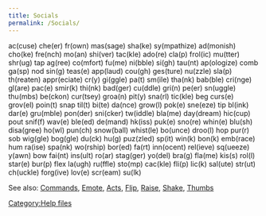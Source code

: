 ```yaml
---
title: Socials
permalink: /Socials/
---
```


ac(cuse) che(er) fr(own) mas(sage) sha(ke) sy(mpathize) ad(monish)
cho(ke) fre(nch) mo(an) shi(ver) tac(kle) ado(re) cla(p) frol(ic)
mu(tter) shr(ug) tap ag(ree) co(mfort) fu(me) ni(bble) si(gh) tau(nt)
ap(ologize) comb ga(sp) nod sin(g) teas(e) app(laud) cou(gh) ges(ture)
nu(zzle) sla(p) th(reaten) appr(eciate) cr(y) gi(ggle) pa(t) sm(ile)
tha(nk) bab(ble) cri(nge) gl(are) pac(e) smir(k) thi(nk) bad(ger)
cu(ddle) gri(n) pe(er) sn(uggle) thu(mbs) be(ckon) cur(tsey) groa(n)
pit(y) sna(rl) tic(kle) beg curs(e) grov(el) poin(t) snap til(t) bi(te)
da(nce) grow(l) pok(e) sne(eze) tip bl(ink) dar(e) gru(mble) pon(der)
sni(cker) tw(iddle) bla(me) day(dream) hic(cup) pout snif(f) wav(e)
ble(ed) de(mand) hk(iss) puk(e) sno(re) whin(e) blu(sh) disa(gree)
ho(wl) pun(ch) snow(ball) whist(le) bo(unce) droo(l) hop pur(r) sob
wig(gle) bog(gle) du(ck) hu(g) puz(zled) sp(it) win(k) bon(k) emb(race)
hum ra(ise) spa(nk) wo(rship) bor(ed) fa(rt) inn(ocent) rel(ieve)
sq(ueeze) y(awn) bow fai(nt) ins(ult) ro(ar) stag(ger) yo(del) bra(g)
fla(me) kis(s) rol(l) star(e) bur(p) flex la(ugh) ru(ffle) sto(mp)
cac(kle) fli(p) lic(k) sal(ute) str(ut) ch(uckle) forg(ive) lov(e)
scr(eam) su(lk)

See also: [Commands](Commands "wikilink"), [Emote](Emote "wikilink"),
[Acts](Acts "wikilink"), [Flip](Flip "wikilink"),
[Raise](Raise "wikilink"), [Shake](Shake "wikilink"),
[Thumbs](Thumbs "wikilink")

[Category:Help files](Category:Help_files "wikilink")